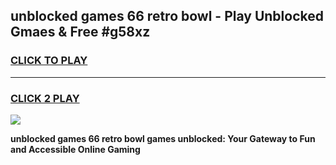 
## unblocked games 66 retro bowl - Play Unblocked Gmaes & Free #g58xz
<h3>
<a href="https://premium.freeplayer.one?title=unblocked_games_66_retro_bowl&ref=03M">CLICK TO PLAY</a></h3>
<hr>

<h3>
<a href="https://premium.freeplayer.one?title=unblocked_games_66_retro_bowl&ref=03M">CLICK 2 PLAY</a>
  
</h3>

<a href="https://premium.freeplayer.one?title=unblocked_games_66_retro_bowl&ref=03M"><img src="https://clearcache.store/games.png"></a>


**unblocked games 66 retro bowl games unblocked: Your Gateway to Fun and Accessible Online Gaming**
